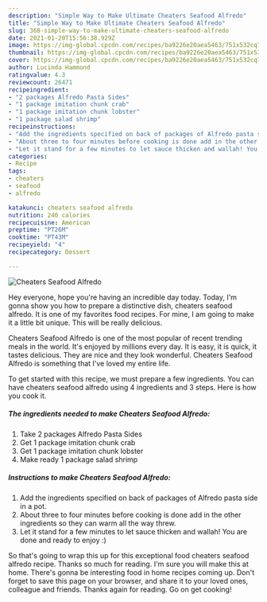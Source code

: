 ```yaml
---
description: "Simple Way to Make Ultimate Cheaters Seafood Alfredo"
title: "Simple Way to Make Ultimate Cheaters Seafood Alfredo"
slug: 368-simple-way-to-make-ultimate-cheaters-seafood-alfredo
date: 2021-01-20T15:56:38.929Z
image: https://img-global.cpcdn.com/recipes/ba9226e20aea5463/751x532cq70/cheaters-seafood-alfredo-recipe-main-photo.jpg
thumbnail: https://img-global.cpcdn.com/recipes/ba9226e20aea5463/751x532cq70/cheaters-seafood-alfredo-recipe-main-photo.jpg
cover: https://img-global.cpcdn.com/recipes/ba9226e20aea5463/751x532cq70/cheaters-seafood-alfredo-recipe-main-photo.jpg
author: Lucinda Hammond
ratingvalue: 4.3
reviewcount: 26471
recipeingredient:
- "2 packages Alfredo Pasta Sides"
- "1 package imitation chunk crab"
- "1 package imitation chunk lobster"
- "1 package salad shrimp"
recipeinstructions:
- "Add the ingredients specified on back of packages of Alfredo pasta side in a pot."
- "About three to four minutes before cooking is done add in the other ingredients so they can warm all the way threw."
- "Let it stand for a few minutes to let sauce thicken and wallah! You are done and ready to enjoy :)"
categories:
- Recipe
tags:
- cheaters
- seafood
- alfredo

katakunci: cheaters seafood alfredo 
nutrition: 240 calories
recipecuisine: American
preptime: "PT26M"
cooktime: "PT43M"
recipeyield: "4"
recipecategory: Dessert

---
```



![Cheaters Seafood Alfredo](https://img-global.cpcdn.com/recipes/ba9226e20aea5463/751x532cq70/cheaters-seafood-alfredo-recipe-main-photo.jpg)

Hey everyone, hope you're having an incredible day today. Today, I'm gonna show you how to prepare a distinctive dish, cheaters seafood alfredo. It is one of my favorites food recipes. For mine, I am going to make it a little bit unique. This will be really delicious.

Cheaters Seafood Alfredo is one of the most popular of recent trending meals in the world. It's enjoyed by millions every day. It is easy, it is quick, it tastes delicious. They are nice and they look wonderful. Cheaters Seafood Alfredo is something that I've loved my entire life.




To get started with this recipe, we must prepare a few ingredients. You can have cheaters seafood alfredo using 4 ingredients and 3 steps. Here is how you cook it.

<!--inarticleads1-->

##### The ingredients needed to make Cheaters Seafood Alfredo:

1. Take 2 packages Alfredo Pasta Sides
1. Get 1 package imitation chunk crab
1. Get 1 package imitation chunk lobster
1. Make ready 1 package salad shrimp




<!--inarticleads2-->

##### Instructions to make Cheaters Seafood Alfredo:

1. Add the ingredients specified on back of packages of Alfredo pasta side in a pot.
1. About three to four minutes before cooking is done add in the other ingredients so they can warm all the way threw.
1. Let it stand for a few minutes to let sauce thicken and wallah! You are done and ready to enjoy :)




So that's going to wrap this up for this exceptional food cheaters seafood alfredo recipe. Thanks so much for reading. I'm sure you will make this at home. There's gonna be interesting food in home recipes coming up. Don't forget to save this page on your browser, and share it to your loved ones, colleague and friends. Thanks again for reading. Go on get cooking!

